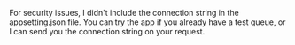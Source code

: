 For security issues, I didn't include the connection string in the appsetting.json file.
You can try the app if you already have a test queue, or I can send you the connection string on your request.